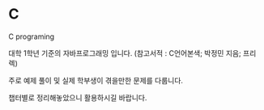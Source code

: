 # C
C programing

대학 1학년 기준의 자바프로그래밍 입니다.
(참고서적 : C언어본색; 박정민 지음; 프리렉)

주로 예제 풀이 및 실제 학부생이 겪을만한 문제를 다룹니다.

챕터별로 정리해놓았으니 활용하시길 바랍니다.
